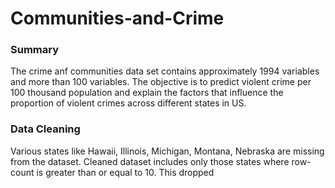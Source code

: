 # Communities-and-Crime

### Summary
The crime anf communities data set contains approximately 1994 variables and more than 100 variables. The objective is to predict violent crime per 100 thousand population and explain the factors that influence the proportion of violent crimes across different states in US.
 
### Data Cleaning
Various states like Hawaii, Illinois, Michigan, Montana, Nebraska are missing from the dataset. Cleaned dataset includes only those states where row-count is greater than or equal to 10. This dropped 
